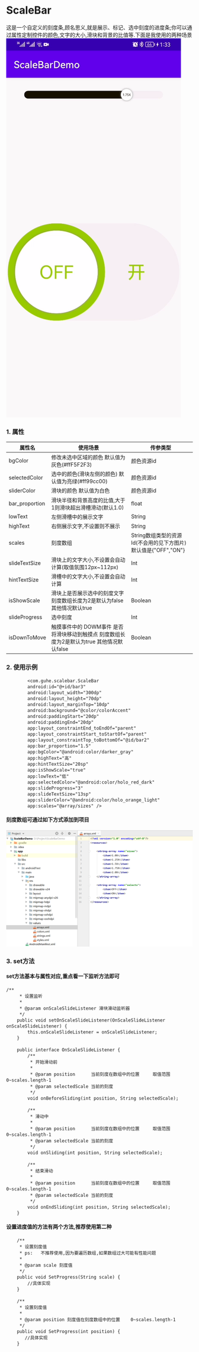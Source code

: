 # ScaleBar
这是一个自定义的刻度条,顾名思义,就是展示、标记、选中刻度的进度条;你可以通过属性定制控件的颜色,文字的大小,滑块和背景的比值等.下面是我使用的两种场景
![image](https://github.com/senlin175/ScaleBar/blob/main/resource/1.gif)
### 1. 属性
| 属性名      | 使用场景                                              | 传参类型 |
| -------------- | --------------------------------------------------------- | ---------- |
| bgColor        | 修改未选中区域的颜色     默认值为灰色(#ffF5F2F3)                       | 颜色资源id |
| selectedColor  | 选中的颜色(滑块左侧的颜色)          默认值为亮绿(#ff99cc00)           | 颜色资源id |
| sliderColor    | 滑块的颜色              默认值为白色                          | 颜色资源id |
| bar_proportion | 滑块半径和背景高度的比值,大于1则滑块超出滑槽滑动(默认1.0) | float      |
| lowText        | 左侧滑槽中的展示文字                            | String     |
| highText       | 右侧展示文字,不设置则不展示                  | String     |
| scales         | 刻度数组|String数组类型的资源Id(不会用的见下方图片)  默认值是{"OFF","ON"}  | String[]   |
| slideTextSize  | 滑块上的文字大小,不设置会自动计算(取值氛围12px~112px) | Int        |
| hintTextSize   | 滑槽中的文字大小,不设置会自动计算         | Int        |
| isShowScale    | 滑块上是否展示选中的刻度文字   刻度数组长度为2是默认为false  其他情况默认true               | Boolean    |
| slideProgress  | 选中刻度                                   | Int        |
| isDownToMove   | 触摸事件中的 DOWM事件  是否将滑块移动到触摸点   刻度数组长度为2是默认为true  其他情况默认false                                   | Boolean        |
### 2. 使用示例
```
        <com.guhe.scalebar.ScaleBar
        android:id="@+id/bar3"
        android:layout_width="300dp"
        android:layout_height="70dp"
        android:layout_marginTop="10dp"
        android:background="@color/colorAccent"
        android:paddingStart="20dp"
        android:paddingEnd="20dp"
        app:layout_constraintEnd_toEndOf="parent"
        app:layout_constraintStart_toStartOf="parent"
        app:layout_constraintTop_toBottomOf="@id/bar2"
        app:bar_proportion="1.5"
        app:bgColor="@android:color/darker_gray"
        app:highText="高"
        app:hintTextSize="20sp"
        app:isShowScale="true"
        app:lowText="低"
        app:selectedColor="@android:color/holo_red_dark"
        app:slideProgress="3"
        app:slideTextSize="13sp"
        app:sliderColor="@android:color/holo_orange_light"
        app:scales="@array/sizes" />

```
#### 刻度数组可通过如下方式添加到项目
![image](https://github.com/senlin175/ScaleBar/blob/main/resource/2.png)
### 3. set方法
#### set方法基本与属性对应,重点看一下监听方法即可
```
/**
     * 设置监听
     *
     * @param onScaleSlideListener 滑块滑动监听器
     */
    public void setOnScaleSlideListener(OnScaleSlideListener onScaleSlideListener) {
        this.onScaleSlideListener = onScaleSlideListener;
    }
    
    public interface OnScaleSlideListener {
        /**
         * 开始滑动前
         *
         * @param position      当前刻度在数组中的位置     取值范围    0~scales.length-1
         * @param selectedScale 当前的刻度
         */
        void onBeforeSliding(int position, String selectedScale);

        /**
         * 滑动中
         *
         * @param position      当前刻度在数组中的位置     取值范围    0~scales.length-1
         * @param selectedScale 当前的刻度
         */
        void onSliding(int position, String selectedScale);

        /**
         * 结束滑动
         *
         * @param position      当前刻度在数组中的位置     取值范围    0~scales.length-1
         * @param selectedScale 当前的刻度
         */
        void onEndSliding(int position, String selectedScale);
    }
```
#### 设置进度值的方法有两个方法,推荐使用第二种
```
    /**
     * 设置刻度值
     * ps:   不推荐使用,因为要遍历数组,如果数组过大可能有性能问题
     *
     * @param scale 刻度值
     */
    public void SetProgress(String scale) {
        //具体实现
    }

    /**
     * 设置刻度值
     *
     * @param position 刻度值在刻度数组中的位置    0~scales.length-1
     */
    public void SetProgress(int position) {
       //具体实现
    }
```

